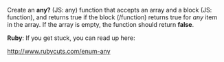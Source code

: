 Create an **any?** (JS: any) function that accepts an array and a block (JS: function), and returns true if the block (/function) returns true for *any* item in the array. If the array is empty, the function should return **false**.

**Ruby**: If you get stuck, you can read up here:

http://www.rubycuts.com/enum-any